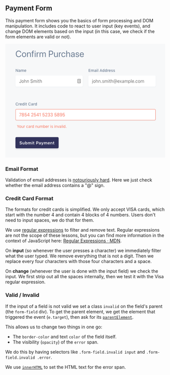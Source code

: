 ## Payment Form

This payment form shows you the basics of form processing and DOM manipulation. It includes code to react to user input (key events), and change DOM elements based on the input (in this case, we check if the form elements are valid or not).

![Screenshot](https://raw.githubusercontent.com/HackYourFutureBelgium/JavaScript2/master/payment-form/screenshot.png)

### Email Format

Validation of email addresses is [notouriously hard](https://hackernoon.com/the-100-correct-way-to-validate-email-addresses-7c4818f24643). Here we just check whether the email address contains a "@" sign.

### Credit Card Format

The formats for credit cards is simplified. We only accept VISA cards, which start with the number 4 and contain 4 blocks of 4 numbers. Users don't need to input spaces, we do that for them.

We use [regular expressions](https://en.wikipedia.org/wiki/Regular_expression) to filter and remove text. Regular expressions are not the scope of these lessons, but you can find more information in the context of JavaScript here: [Regular Expressions · MDN](https://developer.mozilla.org/en-US/docs/Web/JavaScript/Guide/Regular_Expressions).

On **input** (so whenever the user presses a character) we immediately filter what the user typed. We remove everything that is not a digit. Then we replace every four characters with those four characters and a space.

On **change** (whenever the user is done with the input field) we check the input. We first strip out all the spaces internally, then we test it with the Visa regular expression.

### Valid / Invalid

If the input of a field is not valid we set a class `invalid` on the field's parent (the `form-field` div). To get the parent element, we get the element that triggered the event (`e.target`), then ask for its [`parentElement`](https://developer.mozilla.org/en-US/docs/Web/API/Node/parentElement).

This allows us to change two things in one go:

- The `border-color` and text `color` of the field itself.
- The visibility (`opacity`) of the `error` span.

We do this by having selectors like `.form-field.invalid input` and `.form-field.invalid .error`.

We use [`innerHTML`](https://developer.mozilla.org/en-US/docs/Web/API/Element/innerHTML) to set the HTML text for the error span.
